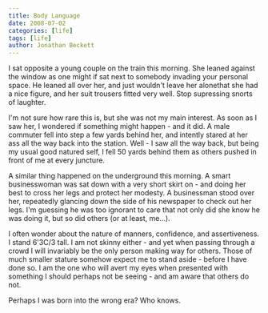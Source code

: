 ```yaml
---
title: Body Language
date: 2008-07-02
categories: [life]
tags: [life]
author: Jonathan Beckett
---
```


I sat opposite a young couple on the train this morning. She leaned against the window as one might if sat next to somebody invading your personal space. He leaned all over her, and just wouldn't leave her alonethat she had a nice figure, and her suit trousers fitted very well. Stop supressing snorts of laughter.

I'm not sure how rare this is, but she was not my main interest. As soon as I saw her, I wondered if something might happen - and it did. A male commuter fell into step a few yards behind her, and intently stared at her ass all the way back into the station. Well - I saw all the way back, but being my usual good natured self, I fell 50 yards behind them as others pushed in front of me at every juncture.

A similar thing happened on the underground this morning. A smart businesswoman was sat down with a very short skirt on - and doing her best to cross her legs and protect her modesty. A businessman stood over her, repeatedly glancing down the side of his newspaper to check out her legs. I'm guessing he was too ignorant to care that not only did she know he was doing it, but so did others (or at least, me...).

I often wonder about the nature of manners, confidence, and assertiveness. I stand 6'3C/3 tall. I am not skinny either - and yet when passing through a crowd I will invariably be the only person making way for others. Those of much smaller stature somehow expect me to stand aside - before I have done so. I am the one who will avert my eyes when presented with something I should perhaps not be seeing - and am aware that others do not.

Perhaps I was born into the wrong era? Who knows.